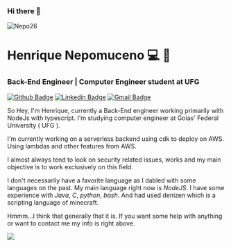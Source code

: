 ### Hi there 👋
<p align="left"> <img src="https://komarev.com/ghpvc/?username=Nepo26&label=Profile%20Hits&color=0e75b6&style=flat" alt="Nepo26" /> </p>

# Henrique Nepomuceno :computer: :baby_chick:
### Back-End Engineer | Computer Engineer student at UFG

[![Github Badge](https://img.shields.io/badge/-Github-000?style=flat-square&logo=Github&logoColor=white&link=https://github.com/Nepo26)](https://github.com/Nepo26)
[![Linkedin Badge](https://img.shields.io/badge/-LinkedIn-blue?style=flat-square&logo=Linkedin&logoColor=white&link=https://www.linkedin.com/in/henrique-nepomuceno/)](https://www.linkedin.com/in/henrique-nepomuceno/)
[![Gmail Badge](https://img.shields.io/badge/-Gmail-c14438?style=flat-square&logo=Gmail&logoColor=white&link=mailto:nepo26.hn@gmail.com)](mailto:nepo26.hn@gmail.com)

So Hey, I'm Henrique, currently a Back-End engineer working primarily with NodeJs with typescript.
I'm studying computer engineer at Goias' Federal University ( UFG ).

I'm currently working on a serverless backend using cdk to deploy on AWS. Using lambdas and other features from AWS.

I almost always tend to look on security related issues, works and my main objective is to work exclusively on this field.

I don't necessarily have a favorite language as I dabled with some languages on the past. My main language right now is _NodeJS_. I have some experience with _Java_, _C_, _python_, _bash_. And had used denizen which is a scripting language of minecraft.

Hmmm...I think that generally that it is. If you want some help with anything or want to contact me my info is right above.


![](https://hit.yhype.me/github/profile?user_id=36644628)
